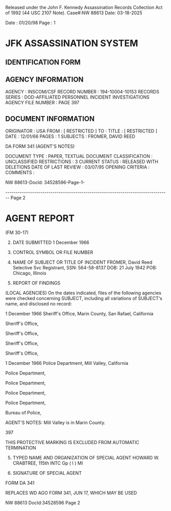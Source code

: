 Released under the John F. Kennedy
Assassination Records Collection Act of
1992 (44 USC 2107 Note). Case#:NW
88613 Date: 03-18-2025

Date : 01/20/98
Page : 1

# JFK ASSASSINATION SYSTEM
## IDENTIFICATION FORM

## AGENCY INFORMATION

AGENCY : INSCOM/CSF
RECORD NUMBER : 194-10004-10153
RECORDS SERIES : DOD-AFFILIATED PERSONNEL INCIDENT INVESTIGATIONS
AGENCY FILE NUMBER : PAGE 397

## DOCUMENT INFORMATION

ORIGINATOR : USA
FROM : [ RESTRICTED ]
TO :
TITLE : [ RESTRICTED ]
DATE : 12/01/66
PAGES : 1
SUBJECTS : FROMER, DAVID REED

DA FORM 341 (AGENT'S NOTES)

DOCUMENT TYPE : PAPER, TEXTUAL DOCUMENT
CLASSIFICATION : UNCLASSIFIED
RESTRICTIONS : 3
CURRENT STATUS : RELEASED WITH DELETIONS
DATE OF LAST REVIEW : 03/07/95
OPENING CRITERIA :
COMMENTS :

NW 88613-Docld: 34528596-Page-1-


-------------------------------------------------------------------------------- Page 2

# AGENT REPORT
(FM 30-17)

2. DATE SUBMITTED
   1 December 1966

3. CONTROL SYMBOL OR FILE NUMBER

1. NAME OF SUBJECT OR TITLE OF INCIDENT
   FROMER, David Reed
   Selective Svc Registrant, SSN: 564-58-8137
   DOB: 21 July 1942
   POB: Chicago, Illinois

4. REPORT OF FINDINGS

(LOCAL AGENCIES) On the dates indicated, files of the following agencies were checked concerning SUBJECT, including all variations of SUBJECT's name, and disclosed no record:

1 December 1966 Sheriff's Office, Marin County, San Rafael, California

Sheriff's Office,

Sheriff's Office,

Sheriff's Office,

Sheriff's Office,

1 December 1966 Police Department, Mill Valley, California

Police Department,

Police Department,

Police Department,

Police Department,

Bureau of Police,

AGENT'S NOTES: Mill Valley is in Marin County.

397

THIS PROTECTIVE MARKING IS EXCLUDED
FROM AUTOMATIC TERMINATION

5. TYPED NAME AND ORGANIZATION OF SPECIAL AGENT
   HOWARD W. CRABTREE, 115th INTC Gp ( I )
   MI

6. SIGNATURE OF SPECIAL AGENT

FORM
DA 341

REPLACES WD AGO FORM 341, JUN 17, WHICH MAY BE USED

NW 88613 DocId:34528596 Page 2
